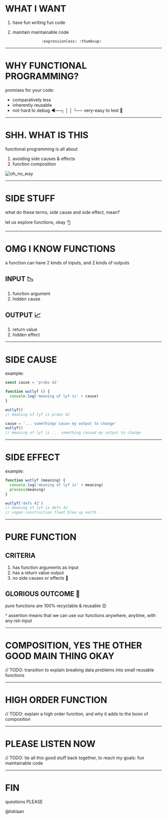 # WHAT I WANT


1. have fun writing fun code
2. maintain maintainable code






                    :expressionless: :thumbsup:

---
# WHY FUNCTIONAL PROGRAMMING?


promises for your code:

* comparatively less
* inherently reusable
* not-hard to debug   ◀──┐
                         │
                         │
                         └── very-easy to test :raised_hands:

---
# SHH. WHAT IS THIS


functional programming is all about

1. avoiding side causes & effects
2. function composition

![oh_no_way](ohwow.gif)

---
# SIDE STUFF


what do these terms, side cause and side effect, mean?

let us explore functions, okay :ok_hand:

---
# OMG I KNOW FUNCTIONS


a function can have 2 kinds of inputs, and 2 kinds of outputs


## INPUT :chart_with_downwards_trend:

1. function argument
2. hidden cause


## OUTPUT :chart_with_upwards_trend:

1. return value
2. hidden effect

---
# SIDE CAUSE


example:
```javascript
const cause = 'probs 42'

function wutlyf () {
  console.log('meaning of lyf is' + cause)
}

wutlyf()
// meaning of lyf is probs 42

cause = '... somethings cause my output to change'
wutlyf()
// meaning of lyf is ... something caused my output to change
```

---
# SIDE EFFECT


example:
```javascript
function wutlyf (meaning) {
  console.log('meaning of lyf is' + meaning)
  process(meaning)
}

wutlyf('defs 42')
// meaning of lyf is defs 42
// vogon construction fleet blew up earth
```

---
# PURE FUNCTION


## CRITERIA

1. has function arguments as input
2. has a return value output
3. no side causes or effects :no_good:


## GLORIOUS OUTCOME :dancer:

pure functions are 100% recyclable & reusable :blush:

^ assertion means that we can use our
  functions anywhere, anytime, with
  any-ish input

---
# COMPOSITION, YES THE OTHER GOOD MAIN THING OKAY


// TODO: transition to explain breaking data
   problems into small reusable functions

---
# HIGH ORDER FUNCTION


// TODO: explain a high order function, and
   why it adds to the boon of composition

---
# PLEASE LISTEN NOW


// TODO: tie all this good stuff back together,
   to reach my goals: fun maintainable code

---
# FIN


questions PLEASE

@loklaan
